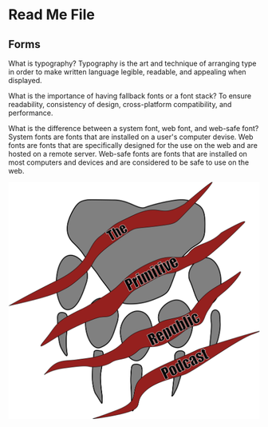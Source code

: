 # Read Me File

## Forms
What is typography? Typography is the art and technique of arranging type in order to make written language legible, readable, and appealing when displayed. 

What is the importance of having fallback fonts or a font stack? To ensure readability, consistency of design, cross-platform compatibility, and performance.

What is the difference between a system font, web font, and web-safe font? System fonts are fonts that are installed on a user's computer devise. Web fonts are fonts that are specifically designed for the use on the web and are hosted on a remote server. Web-safe fonts are fonts that are installed on most computers and devices and are considered to be safe to use on the web. 

<img src="./images/image.png">
